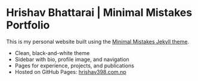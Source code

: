 # Hrishav Bhattarai | Minimal Mistakes Portfolio

This is my personal website built using the [Minimal Mistakes Jekyll theme](https://mademistakes.com/work/jekyll-themes/minimal-mistakes/).

- Clean, black-and-white theme
- Sidebar with bio, profile image, and navigation
- Pages for experience, projects, and publications
- Hosted on GitHub Pages: [hrishav398.com.np](https://hrishav398.com.np)
